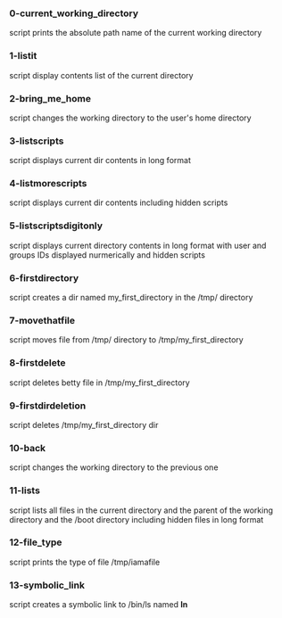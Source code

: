 ### 0-current_working_directory<br>
script prints the absolute path name of the current working directory<br>

### 1-listit<br> 
script display contents list of the current directory<br>

### 2-bring_me_home<br> 
script changes the working directory to the user's home directory<br>

### 3-listscripts<br> 
script displays current dir contents in long format<br>

### 4-listmorescripts<br> 
script displays current dir contents including hidden scripts<br>

### 5-listscriptsdigitonly<br>
script displays current directory contents in long format with user and groups IDs displayed nurmerically and hidden scripts<br>

### 6-firstdirectory<br>
script creates a dir named my_first_directory in the /tmp/ directory<br>

### 7-movethatfile<br>
script moves file from /tmp/ directory to /tmp/my_first_directory<br>

### 8-firstdelete<br>
script deletes betty file in /tmp/my_first_directory<br>

### 9-firstdirdeletion<br>
script deletes /tmp/my_first_directory dir<br>

### 10-back<br>
script changes the working directory to the previous one<br>

### 11-lists<br>
script lists all files in the current directory and the parent of the working directory and the /boot directory including hidden files in long format<br>

### 12-file_type<br>
script prints the type of file /tmp/iamafile<br>

### 13-symbolic_link<br>
script creates a symbolic link to /bin/ls named __ln__<br>



